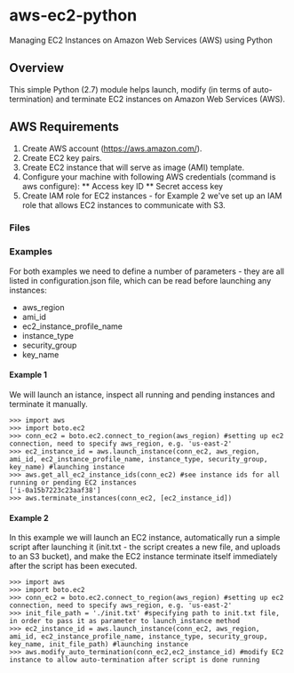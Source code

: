 # aws-ec2-python
Managing EC2 Instances on Amazon Web Services (AWS) using Python

## Overview
This simple Python (2.7) module helps launch, modify (in terms of auto-termination) and terminate EC2 instances on Amazon Web 
Services (AWS).

## AWS Requirements
1. Create AWS account (https://aws.amazon.com/).
2. Create EC2 key pairs.
3. Create EC2 instance that will serve as image (AMI) template.
4. Configure your machine with following AWS credentials (command is aws configure):
** Access key ID
** Secret access key
5. Create IAM role for EC2 instances - for Example 2 we've set up an IAM role that allows EC2 instances to communicate with S3.

### Files


### Examples
For both examples we need to define a number of parameters - they are all listed in configuration.json file, which can be read before launching any instances:
* aws_region
* ami_id
* ec2_instance_profile_name
* instance_type
* security_group
* key_name

#### Example 1
We will launch an istance, inspect all running and pending instances and terminate it manually. 
```
>>> import aws 
>>> import boto.ec2
>>> conn_ec2 = boto.ec2.connect_to_region(aws_region) #setting up ec2 connection, need to specify aws_region, e.g. 'us-east-2'
>>> ec2_instance_id = aws.launch_instance(conn_ec2, aws_region, ami_id, ec2_instance_profile_name, instance_type, security_group, key_name) #launching instance
>>> aws.get_all_ec2_instance_ids(conn_ec2) #see instance ids for all running or pending EC2 instances
['i-0a15b7223c23aaf38']
>>> aws.terminate_instances(conn_ec2, [ec2_instance_id])
```
#### Example 2
In this example we will launch an EC2 instance, automatically run a simple script after launching it (init.txt - the script creates a new file, and uploads to an S3 bucket), and make the EC2 instance terminate itself immediately after the script has been executed.
```
>>> import aws 
>>> import boto.ec2
>>> conn_ec2 = boto.ec2.connect_to_region(aws_region) #setting up ec2 connection, need to specify aws_region, e.g. 'us-east-2'
>>> init_file_path = './init.txt' #specifying path to init.txt file, in order to pass it as parameter to launch_instance method
>>> ec2_instance_id = aws.launch_instance(conn_ec2, aws_region, ami_id, ec2_instance_profile_name, instance_type, security_group, key_name, init_file_path) #launching instance
>>> aws.modify_auto_termination(conn_ec2,ec2_instance_id) #modify EC2 instance to allow auto-termination after script is done running
```
